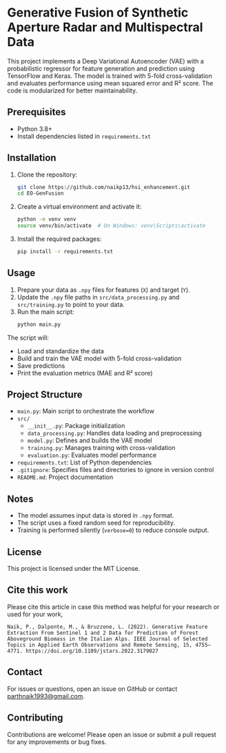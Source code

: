 # Generative Fusion of Synthetic Aperture Radar and Multispectral Data

This project implements a Deep Variational Autoencoder (VAE) with a probabilistic regressor for feature generation and prediction using TensorFlow and Keras. The model is trained with 5-fold cross-validation and evaluates performance using mean squared error and R² score. The code is modularized for better maintainability.

## Prerequisites

- Python 3.8+
- Install dependencies listed in `requirements.txt`

## Installation

1. Clone the repository:
   ```bash
   git clone https://github.com/naikp13/hsi_enhancement.git
   cd EO-GenFusion
   ```

2. Create a virtual environment and activate it:
   ```bash
   python -m venv venv
   source venv/bin/activate  # On Windows: venv\Scripts\activate
   ```

3. Install the required packages:
   ```bash
   pip install -r requirements.txt
   ```

## Usage

1. Prepare your data as `.npy` files for features (`X`) and target (`Y`).
2. Update the `.npy` file paths in `src/data_processing.py` and `src/training.py` to point to your data.
3. Run the main script:
   ```bash
   python main.py
   ```

The script will:
- Load and standardize the data
- Build and train the VAE model with 5-fold cross-validation
- Save predictions
- Print the evaluation metrics (MAE and R² score)

## Project Structure

- `main.py`: Main script to orchestrate the workflow
- `src/`
  - `__init__.py`: Package initialization
  - `data_processing.py`: Handles data loading and preprocessing
  - `model.py`: Defines and builds the VAE model
  - `training.py`: Manages training with cross-validation
  - `evaluation.py`: Evaluates model performance
- `requirements.txt`: List of Python dependencies
- `.gitignore`: Specifies files and directories to ignore in version control
- `README.md`: Project documentation

## Notes

- The model assumes input data is stored in `.npy` format.
- The script uses a fixed random seed for reproducibility.
- Training is performed silently (`verbose=0`) to reduce console output.

## License

This project is licensed under the MIT License.

## Cite this work

Please cite this article in case this method was helpful for your research or used for your work,

```Citation
Naik, P., Dalponte, M., & Bruzzone, L. (2022). Generative Feature Extraction From Sentinel 1 and 2 Data for Prediction of Forest Aboveground Biomass in the Italian Alps. IEEE Journal of Selected Topics in Applied Earth Observations and Remote Sensing, 15, 4755–4771. https://doi.org/10.1109/jstars.2022.3179027
```

## Contact

For issues or questions, open an issue on GitHub or contact [parthnaik1993@gmail.com](mailto:parthnaik1993@gmail.com).

## Contributing
Contributions are welcome! Please open an issue or submit a pull request for any improvements or bug fixes.
